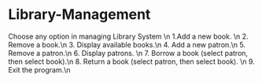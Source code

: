 # Library-Management
Choose any option in managing Library System \n
1.Add a new book. \n
2. Remove a book.\n
3. Display available books.\n
4. Add a new patron.\n
5. Remove a patron.\n
6. Display patrons. \n
7. Borrow a book (select patron, then select book).\n
8. Return a book (select patron, then select book). \n
9. Exit the program.\n
